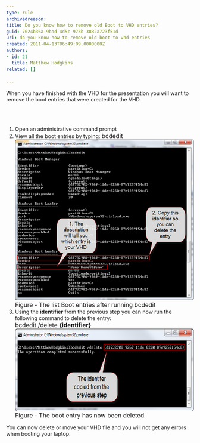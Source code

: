 ```yaml
---
type: rule
archivedreason: 
title: Do you know how to remove old Boot to VHD entries?
guid: 7024b36a-9bad-4d5c-973b-3882a723f51d
uri: do-you-know-how-to-remove-old-boot-to-vhd-entries
created: 2011-04-13T06:49:09.0000000Z
authors:
- id: 21
  title: Matthew Hodgkins
related: []

---
```



When you have finished with the VHD for the presentation you will want to remove the boot entries that were created for the VHD.

<br><excerpt class='endintro'></excerpt><br>

  <ol>
    <li>Open an administrative command prompt</li>
    <li>View all the boot entries by typing: <font class="ms-rteCustom-CodeArea" size="+0">bcdedit</font> <img alt="The list Boot entries after running bcdedit" src="fig6-listbootentries.png" /><br>
    <font class="ms-rteCustom-FigureNormal" size="+0">Figure - The list Boot entries after running bcdedit<br>
    </font></li>
    <li>Using the <strong>identifier</strong> from the previous step you can now run the following command to delete the entry:<br>
    <font class="ms-rteCustom-CodeArea" size="+0">bcdedit /delete <strong>{identifier}</strong></font><img style="width:677px;height:219px;" alt="The boot entry has now been deleted" src="fig7-deletingthebootentry.png" /><br>
    <font class="ms-rteCustom-FigureNormal" size="+0">Figure - The boot entry has now been deleted</font></li>
</ol>
You can now delete or move your VHD file and you will not get any errors when booting your laptop.



